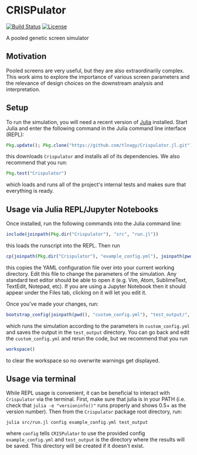 # CRISPulator

[![Build Status](https://travis-ci.com/tlnagy/Crispulator.jl.svg?token=MCUYuFeh1dFnAvCDpb4q&branch=master)](https://travis-ci.com/tlnagy/Crispulator.jl)
[![License](http://img.shields.io/:license-apache-blue.svg?style=flat-square)](http://www.apache.org/licenses/LICENSE-2.0.html)

A pooled genetic screen simulator

## Motivation

Pooled screens are very useful, but they are also extraordinarily complex.
This work aims to explore the importance of various screen parameters and
the relevance of design choices on the downstream analysis and
interpretation.

## Setup

To run the simulation, you will need a recent version of
[Julia](http://julialang.org/downloads/) installed. Start
Julia and enter the following command in the Julia command line interface (REPL):

```julia
Pkg.update(); Pkg.clone("https://github.com/tlnagy/Crispulator.jl.git"); Pkg.build("Crispulator")
```

this downloads `Crispulator` and installs all of its dependencies. We also
recommend that you run:

```julia
Pkg.test("Crispulator")
```

which loads and runs all of the project's internal tests and makes sure
that everything is ready.

## Usage via Julia REPL/Jupyter Notebooks

Once installed, run the following commands into the Julia command line:

```julia
include(joinpath(Pkg.dir("Crispulator"), "src", "run.jl"))
```

this loads the runscript into the REPL. Then run

```julia
cp(joinpath(Pkg.dir("Crispulator"), "example_config.yml"), joinpath(pwd(), "custom_config.yml"))
```

this copies the YAML configuration file over into your current working
directory. Edit this file to change the parameters of the simulation. Any
standard text editor should be able to open it (e.g. Vim, Atom,
SublimeText, TextEdit, Notepad, etc). If you are using a Jupyter Notebook
then it should appear under the Files tab, clicking on it will let you
edit it.

Once you've made your changes, run:

```julia
bootstrap_config(joinpath(pwd(), "custom_config.yml"), "test_output/", false)
```

which runs the simulation according to the parameters in
`custom_config.yml` and saves the output in the `test_output` directory.
You can go back and edit the `custom_config.yml` and rerun the code, but
we recommend that you run

```julia
workspace()
```

to clear the workspace so no overwrite warnings get displayed.

## Usage via terminal

While REPL usage is convenient, it can be beneficial to interact with
`Crispulator` via the terminal. First, make sure that julia is in your
PATH (i.e. check that `julia -e "versioninfo()"` runs properly and shows
0.5+ as the version number). Then from the `Crispulator` package root
directory, run:

```
julia src/run.jl config example_config.yml test_output
```

where `config` tells `CRISPulator` to use the provided config
`example_config.yml` and `test_output` is the directory where the results
will be saved. This directory will be created if it doesn't exist.
